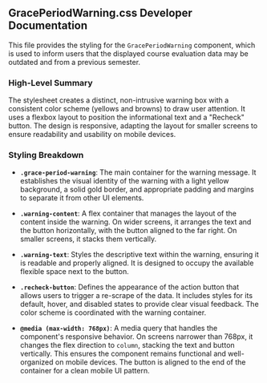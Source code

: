 ## GracePeriodWarning.css Developer Documentation

This file provides the styling for the `GracePeriodWarning` component, which is used to inform users that the displayed course evaluation data may be outdated and from a previous semester.

### High-Level Summary

The stylesheet creates a distinct, non-intrusive warning box with a consistent color scheme (yellows and browns) to draw user attention. It uses a flexbox layout to position the informational text and a "Recheck" button. The design is responsive, adapting the layout for smaller screens to ensure readability and usability on mobile devices.

### Styling Breakdown

-   **`.grace-period-warning`**: The main container for the warning message. It establishes the visual identity of the warning with a light yellow background, a solid gold border, and appropriate padding and margins to separate it from other UI elements.

-   **`.warning-content`**: A flex container that manages the layout of the content inside the warning. On wider screens, it arranges the text and the button horizontally, with the button aligned to the far right. On smaller screens, it stacks them vertically.

-   **`.warning-text`**: Styles the descriptive text within the warning, ensuring it is readable and properly aligned. It is designed to occupy the available flexible space next to the button.

-   **`.recheck-button`**: Defines the appearance of the action button that allows users to trigger a re-scrape of the data. It includes styles for its default, hover, and disabled states to provide clear visual feedback. The color scheme is coordinated with the warning container.

-   **`@media (max-width: 768px)`**: A media query that handles the component's responsive behavior. On screens narrower than 768px, it changes the flex direction to `column`, stacking the text and button vertically. This ensures the component remains functional and well-organized on mobile devices. The button is aligned to the end of the container for a clean mobile UI pattern.